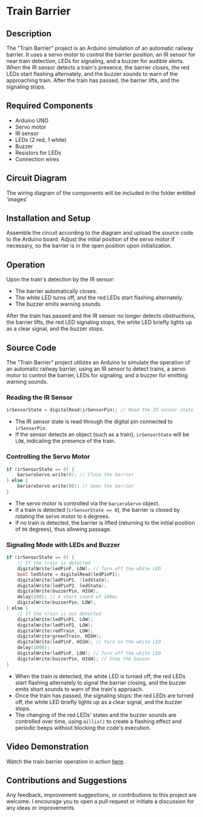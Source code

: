 # Train Barrier

## Description
The "Train Barrier" project is an Arduino simulation of an automatic railway barrier. It uses a servo motor to control the barrier position, an IR sensor for near train detection, LEDs for signaling, and a buzzer for audible alerts. When the IR sensor detects a train's presence, the barrier closes, the red LEDs start flashing alternately, and the buzzer sounds to warn of the approaching train. After the train has passed, the barrier lifts, and the signaling stops.

## Required Components
- Arduino UNO
- Servo motor
- IR sensor
- LEDs (2 red, 1 white)
- Buzzer
- Resistors for LEDs
- Connection wires

## Circuit Diagram
The wiring diagram of the components will be included in the folder entitled 'images'

## Installation and Setup
Assemble the circuit according to the diagram and upload the source code to the Arduino board. Adjust the initial position of the servo motor if necessary, so the barrier is in the open position upon initialization.

## Operation
Upon the train's detection by the IR sensor:
- The barrier automatically closes.
- The white LED turns off, and the red LEDs start flashing alternately.
- The buzzer emits warning sounds.

After the train has passed and the IR sensor no longer detects obstructions, the barrier lifts, the red LED signaling stops, the white LED briefly lights up as a clear signal, and the buzzer stops.

## Source Code
The "Train Barrier" project utilizes an Arduino to simulate the operation of an automatic railway barrier, using an IR sensor to detect trains, a servo motor to control the barrier, LEDs for signaling, and a buzzer for emitting warning sounds.

### Reading the IR Sensor

```cpp
irSensorState = digitalRead(irSensorPin); // Read the IR sensor state
```

- The IR sensor state is read through the digital pin connected to `irSensorPin`.
- If the sensor detects an object (such as a train), `irSensorState` will be `LOW`, indicating the presence of the train.

### Controlling the Servo Motor

```cpp
if (irSensorState == 0) {
    barieraServo.write(0); // Close the barrier
} else {
    barieraServo.write(90); // Open the barrier
}
```

- The servo motor is controlled via the `barieraServo` object.
- If a train is detected (`irSensorState == 0`), the barrier is closed by rotating the servo motor to `0` degrees.
- If no train is detected, the barrier is lifted (returning to the initial position of `90` degrees), thus allowing passage.

### Signaling Mode with LEDs and Buzzer

```cpp
if (irSensorState == 0) {
    // If the train is detected
    digitalWrite(ledPinF, LOW); // Turn off the white LED
    bool ledState = digitalRead(ledPinP1);
    digitalWrite(ledPinP1, !ledState);
    digitalWrite(ledPinP2, ledState);
    digitalWrite(buzzerPin, HIGH);
    delay(100); // A short sound of 100ms
    digitalWrite(buzzerPin, LOW);
} else {
    // If the train is not detected
    digitalWrite(ledPinP1, LOW);
    digitalWrite(ledPinP2, LOW);
    digitalWrite(redTrain, LOW);
    digitalWrite(greenTrain, HIGH);
    digitalWrite(ledPinF, HIGH); // Turn on the white LED
    delay(1000);
    digitalWrite(ledPinF, LOW); // Turn off the white LED
    digitalWrite(buzzerPin, HIGH); // Stop the buzzer
}
```

- When the train is detected, the white LED is turned off, the red LEDs start flashing alternately to signal the barrier closing, and the buzzer emits short sounds to warn of the train's approach.
- Once the train has passed, the signaling stops: the red LEDs are turned off, the white LED briefly lights up as a clear signal, and the buzzer stops.
- The changing of the red LEDs' states and the buzzer sounds are controlled over time, using `millis()` to create a flashing effect and periodic beeps without blocking the code's execution.

## Video Demonstration
Watch the train barrier operation in action [here](https://youtu.be/E3cCFlINDoE).

## Contributions and Suggestions
Any feedback, improvement suggestions, or contributions to this project are welcome. I encourage you to open a pull request or initiate a discussion for any ideas or improvements.
